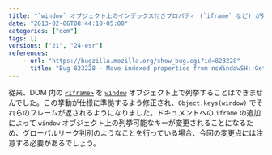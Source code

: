 ```yaml
---
title: "`window` オブジェクト上のインデックス付きプロパティ (`iframe` など) が列挙可能になりました"
date: "2013-02-06T08:44:10-05:00"
categories: ["dom"]
tags: []
versions: ["21", "24-esr"]
references:
    - url: "https://bugzilla.mozilla.org/show_bug.cgi?id=823228"
      title: "Bug 823228 - Move indexed properties from nsWindowSH::GetProperty to the outer window proxy"
---
```

従来、DOM 内の [`<iframe>`](https://developer.mozilla.org/docs/Web/HTML/Element/iframe) を [`window`](https://developer.mozilla.org/docs/Web/API/window) オブジェクト上で列挙することはできませんでした。この挙動が仕様に準拠するよう修正され、`Object.keys(window)` でそれらのフレームが返されるようになりました。ドキュメントへの `iframe` の追加によって `window` オブジェクト上の列挙可能なキーが変更されることになるため、グローバルリーク判別のようなことを行っている場合、今回の変更点には注意する必要があるでしょう。
